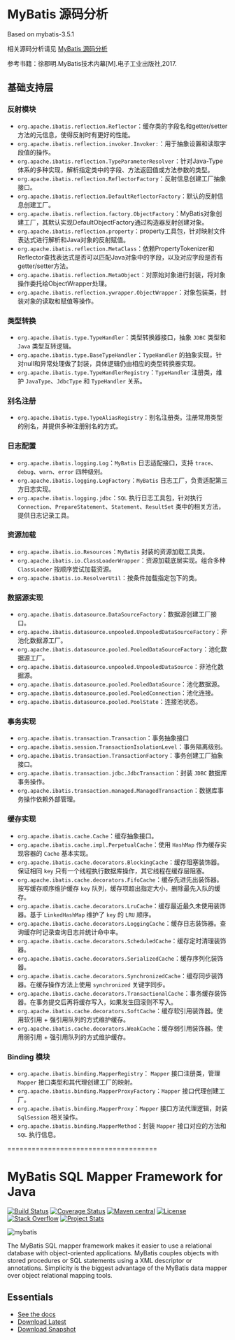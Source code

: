 # MyBatis 源码分析

Based on mybatis-3.5.1

相关源码分析请见 [MyBatis 源码分析](https://wch853.github.io/posts/mybatis/MyBatis%E6%BA%90%E7%A0%81%E5%88%86%E6%9E%90%EF%BC%88%E4%B8%80%EF%BC%89%EF%BC%9AMyBatis%E7%AE%80%E4%BB%8B%E5%92%8C%E6%95%B4%E4%BD%93%E6%9E%B6%E6%9E%84.html#mybatis-%E7%AE%80%E4%BB%8B)

参考书籍：徐郡明.MyBatis技术内幕[M].电子工业出版社,2017.

## 基础支持层
### 反射模块
- `org.apache.ibatis.reflection.Reflector`：缓存类的字段名和getter/setter方法的元信息，使得反射时有更好的性能。
- `org.apache.ibatis.reflection.invoker.Invoker:`：用于抽象设置和读取字段值的操作。
- `org.apache.ibatis.reflection.TypeParameterResolver`：针对Java-Type体系的多种实现，解析指定类中的字段、方法返回值或方法参数的类型。
- `org.apache.ibatis.reflection.ReflectorFactory`：反射信息创建工厂抽象接口。
- `org.apache.ibatis.reflection.DefaultReflectorFactory`：默认的反射信息创建工厂。
- `org.apache.ibatis.reflection.factory.ObjectFactory`：MyBatis对象创建工厂，其默认实现DefaultObjectFactory通过构造器反射创建对象。
- `org.apache.ibatis.reflection.property`：property工具包，针对映射文件表达式进行解析和Java对象的反射赋值。
- `org.apache.ibatis.reflection.MetaClass`：依赖PropertyTokenizer和Reflector查找表达式是否可以匹配Java对象中的字段，以及对应字段是否有getter/setter方法。
- `org.apache.ibatis.reflection.MetaObject`：对原始对象进行封装，将对象操作委托给ObjectWrapper处理。
- `org.apache.ibatis.reflection.ywrapper.ObjectWrapper`：对象包装类，封装对象的读取和赋值等操作。

### 类型转换
- `org.apache.ibatis.type.TypeHandler`：类型转换器接口，抽象 `JDBC` 类型和 `Java` 类型互转逻辑。
- `org.apache.ibatis.type.BaseTypeHandler`：`TypeHandler` 的抽象实现，针对null和异常处理做了封装，具体逻辑仍由相应的类型转换器实现。
- `org.apache.ibatis.type.TypeHandlerRegistry`：`TypeHandler` 注册类，维护 `JavaType`、`JdbcType` 和 `TypeHandler` 关系。

### 别名注册
- `org.apache.ibatis.type.TypeAliasRegistry`：别名注册类。注册常用类型的别名，并提供多种注册别名的方式。

### 日志配置
- `org.apache.ibatis.logging.Log`：`MyBatis` 日志适配接口，支持 `trace`、`debug`、`warn`、`error` 四种级别。
- `org.apache.ibatis.logging.LogFactory`：`MyBatis` 日志工厂，负责适配第三方日志实现。
- `org.apache.ibatis.logging.jdbc`：`SQL` 执行日志工具包，针对执行 `Connection`、`PrepareStatement`、`Statement`、`ResultSet` 类中的相关方法，提供日志记录工具。

### 资源加载
- `org.apache.ibatis.io.Resources`：`MyBatis` 封装的资源加载工具类。
- `org.apache.ibatis.io.ClassLoaderWrapper`：资源加载底层实现。组合多种 `ClassLoader` 按顺序尝试加载资源。
- `org.apache.ibatis.io.ResolverUtil`：按条件加载指定包下的类。

### 数据源实现
- `org.apache.ibatis.datasource.DataSourceFactory`：数据源创建工厂接口。
- `org.apache.ibatis.datasource.unpooled.UnpooledDataSourceFactory`：非池化数据源工厂。
- `org.apache.ibatis.datasource.pooled.PooledDataSourceFactory`：池化数据源工厂。
- `org.apache.ibatis.datasource.unpooled.UnpooledDataSource`：非池化数据源。
- `org.apache.ibatis.datasource.pooled.PooledDataSource`：池化数据源。
- `org.apache.ibatis.datasource.pooled.PooledConnection`：池化连接。
- `org.apache.ibatis.datasource.pooled.PoolState`：连接池状态。

### 事务实现
- `org.apache.ibatis.transaction.Transaction`：事务抽象接口
- `org.apache.ibatis.session.TransactionIsolationLevel`：事务隔离级别。
- `org.apache.ibatis.transaction.TransactionFactory`：事务创建工厂抽象接口。
- `org.apache.ibatis.transaction.jdbc.JdbcTransaction`：封装 `JDBC` 数据库事务操作。
- `org.apache.ibatis.transaction.managed.ManagedTransaction`：数据库事务操作依赖外部管理。

### 缓存实现
- `org.apache.ibatis.cache.Cache`：缓存抽象接口。
- `org.apache.ibatis.cache.impl.PerpetualCache`：使用 `HashMap` 作为缓存实现容器的 `Cache` 基本实现。
- `org.apache.ibatis.cache.decorators.BlockingCache`：缓存阻塞装饰器。保证相同 `key` 只有一个线程执行数据库操作，其它线程在缓存层阻塞。
- `org.apache.ibatis.cache.decorators.FifoCache`：缓存先进先出装饰器。按写缓存顺序维护缓存 `key` 队列，缓存项超出指定大小，删除最先入队的缓存。
- `org.apache.ibatis.cache.decorators.LruCache`：缓存最近最久未使用装饰器。基于 `LinkedHashMap` 维护了 `key` 的 `LRU` 顺序。
- `org.apache.ibatis.cache.decorators.LoggingCache`：缓存日志装饰器。查询缓存时记录查询日志并统计命中率。
- `org.apache.ibatis.cache.decorators.ScheduledCache`：缓存定时清理装饰器。
- `org.apache.ibatis.cache.decorators.SerializedCache`：缓存序列化装饰器。
- `org.apache.ibatis.cache.decorators.SynchronizedCache`：缓存同步装饰器。在缓存操作方法上使用 `synchronized` 关键字同步。
- `org.apache.ibatis.cache.decorators.TransactionalCache`：事务缓存装饰器。在事务提交后再将缓存写入，如果发生回滚则不写入。
- `org.apache.ibatis.cache.decorators.SoftCache`：缓存软引用装饰器。使用软引用 + 强引用队列的方式维护缓存。
- `org.apache.ibatis.cache.decorators.WeakCache`：缓存弱引用装饰器。使用弱引用 + 强引用队列的方式维护缓存。

### Binding 模块
- `org.apache.ibatis.binding.MapperRegistry`： `Mapper` 接口注册类，管理 `Mapper` 接口类型和其代理创建工厂的映射。
- `org.apache.ibatis.binding.MapperProxyFactory`：`Mapper` 接口代理创建工厂。
- `org.apache.ibatis.binding.MapperProxy`：`Mapper` 接口方法代理逻辑，封装 `SqlSession` 相关操作。
- `org.apache.ibatis.binding.MapperMethod`：封装 `Mapper` 接口对应的方法和 `SQL` 执行信息。


=====================================

MyBatis SQL Mapper Framework for Java
=====================================

[![Build Status](https://travis-ci.org/mybatis/mybatis-3.svg?branch=master)](https://travis-ci.org/mybatis/mybatis-3)
[![Coverage Status](https://coveralls.io/repos/mybatis/mybatis-3/badge.svg?branch=master&service=github)](https://coveralls.io/github/mybatis/mybatis-3?branch=master)
[![Maven central](https://maven-badges.herokuapp.com/maven-central/org.mybatis/mybatis/badge.svg)](https://maven-badges.herokuapp.com/maven-central/org.mybatis/mybatis)
[![License](http://img.shields.io/:license-apache-brightgreen.svg)](http://www.apache.org/licenses/LICENSE-2.0.html)
[![Stack Overflow](http://img.shields.io/:stack%20overflow-mybatis-brightgreen.svg)](http://stackoverflow.com/questions/tagged/mybatis)
[![Project Stats](https://www.openhub.net/p/mybatis/widgets/project_thin_badge.gif)](https://www.openhub.net/p/mybatis)

![mybatis](http://mybatis.github.io/images/mybatis-logo.png)

The MyBatis SQL mapper framework makes it easier to use a relational database with object-oriented applications.
MyBatis couples objects with stored procedures or SQL statements using a XML descriptor or annotations.
Simplicity is the biggest advantage of the MyBatis data mapper over object relational mapping tools.

Essentials
----------

* [See the docs](http://mybatis.github.io/mybatis-3)
* [Download Latest](https://github.com/mybatis/mybatis-3/releases)
* [Download Snapshot](https://oss.sonatype.org/content/repositories/snapshots/org/mybatis/mybatis/)
